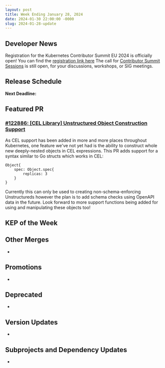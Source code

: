 ```yaml
---
layout: post
title: Week Ending January 28, 2024
date: 2024-01-30 22:00:00 -0000
slug: 2024-01-28-update
---
```


## Developer News

Registration for the Kubernetes Contributor Summit EU 2024 is officially open! You can find the [registration link here](https://www.kubernetes.dev/events/2024/kcseu/registration/)
The call for [Contributor Summit Sessions](https://docs.google.com/forms/d/e/1FAIpQLSfndK6hEDUQlC75_fol0NotaK_FrSC1D1EB-GTP3AsLpRecjw/viewform) is still open, for your discussions, workshops, or SIG meetings.


## Release Schedule

**Next Deadline:**


## Featured PR

### [#122886: [CEL Library] Unstructured Object Construction Support](https://github.com/kubernetes/kubernetes/pull/122886)

As CEL support has been added in more and more places throughout Kubernetes, one feature we've not yet had is the ability to construct whole new deeply-nested objects in CEL expressions. This PR adds support for a syntax similar to Go structs which works in CEL:

```
Object{
    spec: Object.spec{
        replicas: 3
    }
}
```

Currently this can only be used to creating non-schema-enforcing Unstructureds however the plan is to add schema checks using OpenAPI data in the future. Look forward to more support functions being added for using and manipulating these objects too!

## KEP of the Week


## Other Merges

*

## Promotions

*

## Deprecated

*

## Version Updates

*

## Subprojects and Dependency Updates

*
